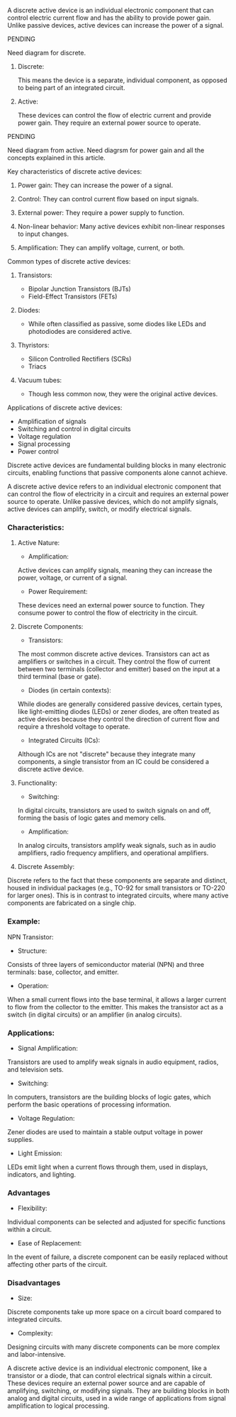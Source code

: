 A discrete active device is an individual electronic component that can control electric current flow and has the ability to provide power gain. Unlike passive devices, active devices can increase the power of a signal.

PENDING

Need diagram for discrete.

1. Discrete:

   This means the device is a separate, individual component, as opposed to being part of an integrated circuit.

2. Active:

   These devices can control the flow of electric current and provide power gain. They  require an external power source to operate.

PENDING

Need diagram from active.
Need diagrsm for power gain and all the concepts explained in this article.

Key characteristics of discrete active devices:

1. Power gain: They can increase the power of a signal.

2. Control: They can control current flow based on input signals.

3. External power: They require a power supply to function.

4. Non-linear behavior: Many active devices exhibit non-linear responses to input changes.

5. Amplification: They can amplify voltage, current, or both.

Common types of discrete active devices:

1. Transistors:

   - Bipolar Junction Transistors (BJTs)
   - Field-Effect Transistors (FETs)

2. Diodes:

   - While often classified as passive, some diodes like LEDs and photodiodes are considered active.

3. Thyristors:

   - Silicon Controlled Rectifiers (SCRs)
   - Triacs

4. Vacuum tubes:

   - Though less common now, they were the original active devices.

Applications of discrete active devices:

- Amplification of signals
- Switching and control in digital circuits
- Voltage regulation
- Signal processing
- Power control

Discrete active devices are fundamental building blocks in many electronic circuits, enabling functions that passive components alone cannot achieve.

A discrete active device refers to an individual electronic component that can control the flow of electricity in a circuit and requires an external power source to operate. Unlike passive devices, which do not amplify signals, active devices can amplify, switch, or modify electrical signals.

### Characteristics:

1. Active Nature:

   - Amplification:

   Active devices can amplify signals, meaning they can increase the power, voltage, or current of a signal.

   - Power Requirement:

   These devices need an external power source to function. They consume power to control the flow of electricity in the circuit.

2. Discrete Components:

   - Transistors:

   The most common discrete active devices. Transistors can act as amplifiers or switches in a circuit. They control the flow of current between two terminals (collector and emitter) based on the input at a third terminal (base or gate).

   - Diodes (in certain contexts):

   While diodes are generally considered passive devices, certain types, like light-emitting diodes (LEDs) or zener diodes, are often treated as active devices because they control the direction of current flow and require a threshold voltage to operate.

   - Integrated Circuits (ICs):

   Although ICs are not  "discrete" because they integrate many components, a single transistor from an IC could be considered a discrete active device.

3. Functionality:

   - Switching:

   In digital circuits, transistors are used to switch signals on and off, forming the basis of logic gates and memory cells.

   - Amplification:

   In analog circuits, transistors amplify weak signals, such as in audio amplifiers, radio frequency amplifiers, and operational amplifiers.

4. Discrete Assembly:

Discrete refers to the fact that these components are separate and distinct,  housed in individual packages (e.g., TO-92 for small transistors or TO-220 for larger ones). This is in contrast to integrated circuits, where many active components are fabricated on a single chip.

### Example:

NPN Transistor:

- Structure:

Consists of three layers of semiconductor material (NPN) and three terminals: base, collector, and emitter.

- Operation:

When a small current flows into the base terminal, it allows a larger current to flow from the collector to the emitter. This makes the transistor act as a switch (in digital circuits) or an amplifier (in analog circuits).

### Applications:

- Signal Amplification:

Transistors are used to amplify weak signals in audio equipment, radios, and television sets.

- Switching:

In computers, transistors are the building blocks of logic gates, which perform the basic operations of processing information.

- Voltage Regulation:

Zener diodes are used to maintain a stable output voltage in power supplies.

- Light Emission:

LEDs emit light when a current flows through them, used in displays, indicators, and lighting.

### Advantages

- Flexibility:

Individual components can be selected and adjusted for specific functions within a circuit.

- Ease of Replacement:

In the event of failure, a discrete component can be easily replaced without affecting other parts of the circuit.

### Disadvantages

- Size:

Discrete components take up more space on a circuit board compared to integrated circuits.

- Complexity:

Designing circuits with many discrete components can be more complex and labor-intensive.

A discrete active device is an individual electronic component, like a transistor or a diode, that can control electrical signals within a circuit. These devices require an external power source and are capable of amplifying, switching, or modifying signals. They are building blocks in both analog and digital circuits, used in a wide range of applications from signal amplification to logical processing.
